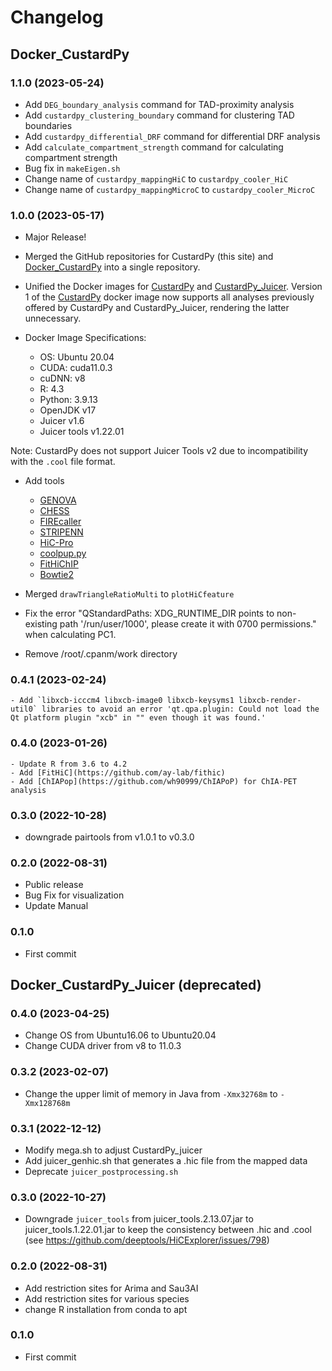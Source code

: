# Changelog

## Docker_CustardPy

### 1.1.0 (2023-05-24)
- Add `DEG_boundary_analysis` command for TAD-proximity analysis
- Add `custardpy_clustering_boundary` command for clustering TAD boundaries
- Add `custardpy_differential_DRF` command for differential DRF analysis
- Add `calculate_compartment_strength` command for calculating compartment strength
- Bug fix in `makeEigen.sh`
- Change name of `custardpy_mappingHiC` to `custardpy_cooler_HiC`
- Change name of `custardpy_mappingMicroC` to `custardpy_cooler_MicroC`

### 1.0.0 (2023-05-17)
- Major Release!
- Merged the GitHub repositories for CustardPy (this site) and [Docker_CustardPy](https://github.com/rnakato/Docker_CustardPy) into a single repository.
- Unified the Docker images for [CustardPy](https://hub.docker.com/r/rnakato/custardpy) and [CustardPy_Juicer](https://hub.docker.com/r/rnakato/custardpy_juicer). Version 1 of the [CustardPy](https://hub.docker.com/r/rnakato/custardpy) docker image now supports all analyses previously offered by CustardPy and CustardPy_Juicer, rendering the latter unnecessary.

- Docker Image Specifications:
    - OS: Ubuntu 20.04
    - CUDA: cuda11.0.3
    - cuDNN: v8
    - R: 4.3
    - Python: 3.9.13
    - OpenJDK v17
    - Juicer v1.6
    - Juicer tools v1.22.01

Note: CustardPy does not support Juicer Tools v2 due to incompatibility with the ``.cool`` file format.

- Add tools
    - [GENOVA](https://github.com/robinweide/GENOVA)
    - [CHESS](https://chess-hic.readthedocs.io/en/latest/index.html)
    - [FIREcaller](https://github.com/yycunc/FIREcaller)
    - [STRIPENN](https://github.com/VahediLab/stripenn)
    - [HiC-Pro](https://github.com/nservant/HiC-Pro)
    - [coolpup.py](https://github.com/open2c/coolpuppy)
    - [FitHiChIP](https://ay-lab.github.io/FitHiChIP/html/index.html)
    - [Bowtie2](http://bowtie-bio.sourceforge.net/bowtie2/index.shtml)

- Merged `drawTriangleRatioMulti` to `plotHiCfeature`
- Fix the error "QStandardPaths: XDG_RUNTIME_DIR points to non-existing path '/run/user/1000', please create it with 0700 permissions." when calculating PC1.
- Remove /root/.cpanm/work directory

### 0.4.1 (2023-02-24)
	- Add `libxcb-icccm4 libxcb-image0 libxcb-keysyms1 libxcb-render-util0` libraries to avoid an error 'qt.qpa.plugin: Could not load the Qt platform plugin "xcb" in "" even though it was found.'

### 0.4.0 (2023-01-26)
	- Update R from 3.6 to 4.2
	- Add [FitHiC](https://github.com/ay-lab/fithic)
	- Add [ChIAPop](https://github.com/wh90999/ChIAPoP) for ChIA-PET analysis

### 0.3.0 (2022-10-28)
- downgrade pairtools from v1.0.1 to v0.3.0

<!--
	- change custardpy_mappingMicroC not to output BAM file that takes long time
- add `--backend cython` option to *pairtools dedup* for the consistensy to pairtools v0.3.0
-->

### 0.2.0 (2022-08-31)
- Public release
- Bug Fix for visualization
- Update Manual


### 0.1.0
- First commit

## Docker_CustardPy_Juicer (deprecated)

### 0.4.0 (2023-04-25)
- Change OS from Ubuntu16.06 to Ubuntu20.04
- Change CUDA driver from v8 to 11.0.3

### 0.3.2 (2023-02-07)
- Change the upper limit of memory in Java from `-Xmx32768m` to `-Xmx128768m`

### 0.3.1 (2022-12-12)
- Modify mega.sh to adjust CustardPy_juicer
- Add juicer_genhic.sh that generates a .hic file from the mapped data
- Deprecate `juicer_postprocessing.sh`

### 0.3.0 (2022-10-27)
- Downgrade `juicer_tools` from juicer_tools.2.13.07.jar to juicer_tools.1.22.01.jar to keep the consistency between .hic and .cool (see https://github.com/deeptools/HiCExplorer/issues/798)

### 0.2.0 (2022-08-31)
- Add restriction sites for Arima and Sau3AI
- Add restriction sites for various species
- change R installation from conda to apt

### 0.1.0
- First commit
